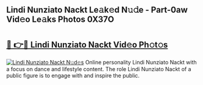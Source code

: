 ## Lindi Nunziato Nackt Le𝚊k𝚎d N𝚞𝚍e - Part-0aw Vid𝚎o Le𝚊ks Photos 0X37O

# <h2><a href="http://fb4vtj.evod.top/?m=Lindi+Nunziato+Nackt">🔗 👉🔴 Lindi Nunziato Nackt Vid𝚎o Ph𝚘t𝚘s</a></h2>

[![Lindi Nunziato Nackt N𝚞d𝚎s](https://i.imgur.com/8V9OHl7.gif)](http://fb4vtj.evod.top/?m=Lindi+Nunziato+Nackt)
Online personality Lindi Nunziato Nackt with a focus on dance and lifestyle content. The role Lindi Nunziato Nackt of a public figure is to engage with and inspire the public. 
